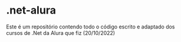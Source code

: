 # .net-alura
Este é um repositório contendo todo o código escrito e adaptado dos cursos de .Net da Alura que fiz (20/10/2022)
